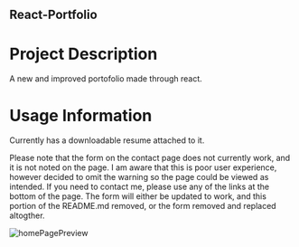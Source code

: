 ## React-Portfolio

# Project Description

A new and improved portofolio made through react.

# Usage Information

Currently has a downloadable resume attached to it.  

Please note that the form on the contact page does not currently work, and it is not noted on the page. I am aware that this is poor user experience, however decided to omit the warning so the page could be viewed as intended. If you need to contact me, please use any of the links at the bottom of the page. The form will either be updated to work, and this portion of the README.md removed, or the form removed and replaced altogther. 

![homePagePreview](https://user-images.githubusercontent.com/98676392/178130146-03ad1e5b-faef-4bec-bde1-d3d1fdf21220.JPG)
